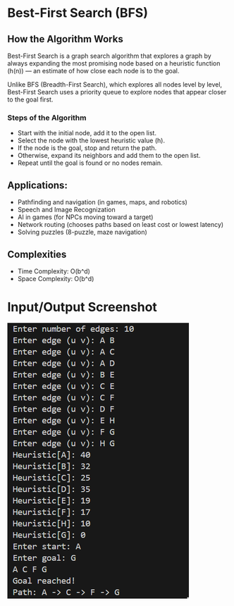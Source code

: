 # Best-First Search (BFS)

## How the Algorithm Works

Best-First Search is a graph search algorithm that explores a graph by always expanding the most promising node based on a heuristic function (h(n)) — an estimate of how close each node is to the goal.

Unlike BFS (Breadth-First Search), which explores all nodes level by level, Best-First Search uses a priority queue to explore nodes that appear closer to the goal first.



###  Steps of the Algorithm

- Start with the initial node, add it to the open list.
- Select the node with the lowest heuristic value (h).
- If the node is the goal, stop and return the path.
- Otherwise, expand its neighbors and add them to the open list.
- Repeat until the goal is found or no nodes remain.

## Applications:
- Pathfinding and navigation (in games, maps, and robotics)
- Speech and Image Recognization
- AI in games (for NPCs moving toward a target)
- Network routing (chooses paths based on least cost or lowest latency)
- Solving puzzles (8-puzzle, maze navigation)

## Complexities

- Time Complexity:   O(b^d) 
- Space Complexity:  O(b^d) 

# Input/Output Screenshot
![ Input_Output_Screenshot](screenshot.png)
